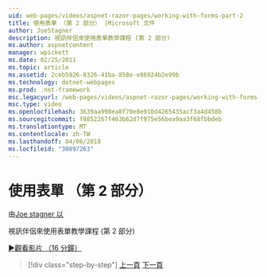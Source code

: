 ```yaml
---
uid: web-pages/videos/aspnet-razor-pages/working-with-forms-part-2
title: 使用表單 （第 2 部分） |Microsoft 文件
author: JoeStagner
description: 視訊伴侶來使用表單教學課程 (第 2 部分)
ms.author: aspnetcontent
manager: wpickett
ms.date: 02/25/2011
ms.topic: article
ms.assetid: 2ceb5926-8326-41ba-858e-e86924b2e99b
ms.technology: dotnet-webpages
ms.prod: .net-framework
msc.legacyurl: /web-pages/videos/aspnet-razor-pages/working-with-forms-part-2
msc.type: video
ms.openlocfilehash: 3639aa998ea8f70e8e910d4265435acf3a4d458b
ms.sourcegitcommit: f8852267f463b62d7f975e56bea9aa3f68fbbdeb
ms.translationtype: MT
ms.contentlocale: zh-TW
ms.lasthandoff: 04/06/2018
ms.locfileid: "30897263"
---
```

<a name="working-with-forms-part-2"></a>使用表單 （第 2 部分）
====================
由[Joe stagner 以](https://github.com/JoeStagner)

視訊伴侶來使用表單教學課程 (第 2 部分)

[&#9654;觀看影片 （16 分鐘）](https://channel9.msdn.com/Blogs/ASP-NET-Site-Videos/working-with-forms-part-2)

> [!div class="step-by-step"]
> [上一頁](working-with-forms-part-1.md)
> [下一頁](working-with-data-part-1.md)
